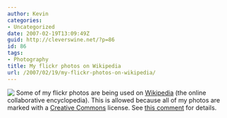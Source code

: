 ```yaml
---
author: Kevin
categories:
- Uncategorized
date: 2007-02-19T13:09:49Z
guid: http://cleverswine.net/?p=86
id: 86
tags:
- Photography
title: My flickr photos on Wikipedia
url: /2007/02/19/my-flickr-photos-on-wikipedia/
---
```


[<img src="https://i1.wp.com/upload.wikimedia.org/wikipedia/commons/thumb/4/4a/Commons-logo.svg/35px-Commons-logo.svg.png?w=840" align="left" style="margin-right:4px;" data-recalc-dims="1" />](http://commons.wikimedia.org/wiki/Main_Page)Some of my flickr photos are being used on [Wikipedia](http://en.wikipedia.org/wiki/Main_Page) (the online collaborative encyclopedia). This is allowed because all of my photos are marked with a [Creative Commons](http://commons.wikimedia.org/wiki/Main_Page) license. See [this comment](http://www.flickr.com/photos/cleverswine/2604751/#comment72157594540299777) for details.